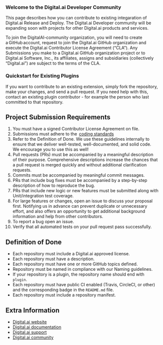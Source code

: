 ### Welcome to the Digital.ai Developer Community
This page describes how you can contribute to existing integaration of Digital.ai Release and Deploy. The Digital.ai Developer community will be expanding soon with projects for other Digital.ai products and services.

To join the DigitalAI-community organization, you will need to create a GitHub account, request to join the Digital.ai GitHub organization and execute the Digital.ai Contributor License Agreement (“CLA”). Any Submissions you make to a Digital.ai GitHub organization project or to Digital.ai Software, Inc., its affiliates, assigns and subsidiaries (collectively “Digital.ai”) are subject to the terms of the CLA.  

### Quickstart for Existing Plugins

If you want to contribute to an existing extension, simply fork the repository, make your changes, and send a pull request.
If you need help with this, contact an existing plugin contributor - for example the person who last committed to that repository.

## Project Submission Requirements

1. You must have a signed Contributor License Agreement on file.
2. Submissions must adhere to the  [coding standards](https://github.com/digital-ai/release-integration-template-python)
3. Refer to the Definition of Done. We use these guidelines internally to ensure that we deliver well-tested, well-documented, and solid code. We encourage you to use this as well! 
4. Pull requests (PRs) must be accompanied by a meaningful description of their purpose. Comprehensive descriptions increase the chances that a pull request is merged quickly and without additional clarification requests. 
5. Commits must be accompanied by meaningful commit messages. 
6. PRs that include bug fixes must be accompanied by a step-by-step description of how to reproduce the bug. 
7. PRs that include new logic or new features must be submitted along with Unit/integration test coverage. 
8. For large features or changes, open an issue to discuss your proposal first. Notifying us in advance can prevent duplicate or unnecessary effort, and also offers an opportunity to get additional background information and help from other contributors. 
9. To report a bug open an issue. 
10. Verify that all automated tests on your pull request pass successfully. 


## Definition of Done

* Each repository must include a Digital.ai approved license.
* Each repository must have a description.
* Each repository must have one or more GitHub topics defined.
* Repository must be named in compliance with our Naming guidelines.
* If your repository is a plugin, the repository name should end with `plugin`.
* Each repository must have public CI enabled (Travis, CircleCI, or other) and the corresponding badge in the `README.md` file.
* Each repository must include a repository manifest.

## Extra Information

* [Digital.ai website](https://digital.ai/)
* [Digital.ai documentation](https://docs.digital.ai/)
* [Digital.ai support](https://support.digital.ai)
* [Digital.ai community](https://github.com/xebialabs-community)
